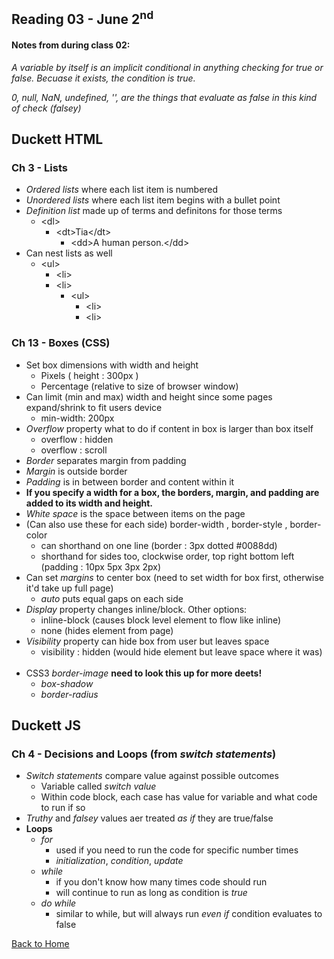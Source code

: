 ## Reading 03 - June 2<sup>nd</sup>

#### Notes from during class 02:

*A variable by itself is an implicit conditional in anything checking for true or false. Becuase it exists, the condition is true.*

*0, null, NaN, undefined, '', are the things that evaluate as false in this kind of check (falsey)*

## **Duckett HTML**

### Ch 3 - Lists
- *Ordered lists* where each list item is numbered
- *Unordered lists* where each list item begins with a bullet point
- *Definition list* made up of terms and definitons for those terms
  - \<dl> 
    - \<dt>Tia\</dt>
      - \<dd>A human person.\</dd>
- Can nest lists as well 
  - \<ul>
    - \<li>
    - \<li>
      - \<ul>
        - \<li>
        - \<li>

### Ch 13 - Boxes (CSS)
- Set box dimensions with width and height
  - Pixels ( height : 300px )
  - Percentage (relative to size of browser window)
- Can limit (min and max) width and height since some pages expand/shrink to fit users device
  - min-width: 200px   
- *Overflow* property what to do if content in box is larger than box itself
  - overflow : hidden
  - overflow : scroll
- *Border* separates margin from padding
- *Margin* is outside border
- *Padding* is in between border and content within it
- **If you specify a width for a box, the borders, margin, and padding are added to its width and height.**
- *White space* is the space between items on the page
- (Can also use these for each side) border-width , border-style , border-color 
  - can shorthand on one line (border : 3px dotted #0088dd)
  - shorthand for sides too, clockwise order, top right bottom left (padding : 10px 5px 3px 2px)
- Can set *margins* to center box (need to set width for box first, otherwise it'd take up full page)
  - *auto* puts equal gaps on each side
- *Display* property changes inline/block. Other options:
  - inline-block (causes block level element to flow like inline)
  - none (hides element from page)
- *Visibility* property can hide box from user but leaves space
  - visibility : hidden (would hide element but leave space where it was)
<br></br>
- CSS3 *border-image* **need to look this up for more deets!**
  - *box-shadow*
  - *border-radius*

## **Duckett JS**

### Ch 4 - Decisions and Loops (from *switch statements*)
- *Switch statements* compare value against possible outcomes
  - Variable called *switch value* 
  - Within code block, each case has value for variable and what code to run if so
- *Truthy* and *falsey* values aer treated *as if* they are true/false
- **Loops**
  - *for*
    - used if you need to run the code for specific number times
    - *initialization*, *condition*, *update*
  - *while*
    - if you don't know how many times code should run
    - will continue to run as long as condition is *true*
  - *do while*
    - similar to while, but will always run *even if* condition evaluates to false



[Back to Home](README.md)